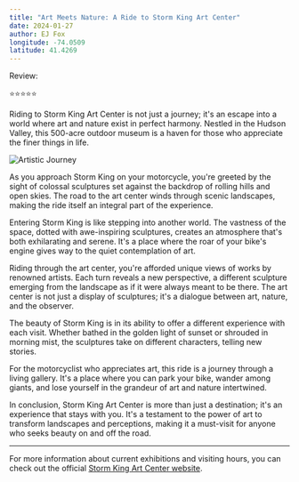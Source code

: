 ```yaml
---
title: "Art Meets Nature: A Ride to Storm King Art Center"
date: 2024-01-27
author: EJ Fox
longitude: -74.0509
latitude: 41.4269
---
```


Review:

⭐️⭐️⭐️⭐️⭐️

Riding to Storm King Art Center is not just a journey; it's an escape into a world where art and nature exist in perfect harmony. Nestled in the Hudson Valley, this 500-acre outdoor museum is a haven for those who appreciate the finer things in life.

<!--more-->

![Artistic Journey](https://source.unsplash.com/800x600/?motorcycle,sculpture)

As you approach Storm King on your motorcycle, you're greeted by the sight of colossal sculptures set against the backdrop of rolling hills and open skies. The road to the art center winds through scenic landscapes, making the ride itself an integral part of the experience.

Entering Storm King is like stepping into another world. The vastness of the space, dotted with awe-inspiring sculptures, creates an atmosphere that's both exhilarating and serene. It's a place where the roar of your bike's engine gives way to the quiet contemplation of art.

Riding through the art center, you're afforded unique views of works by renowned artists. Each turn reveals a new perspective, a different sculpture emerging from the landscape as if it were always meant to be there. The art center is not just a display of sculptures; it's a dialogue between art, nature, and the observer.

The beauty of Storm King is in its ability to offer a different experience with each visit. Whether bathed in the golden light of sunset or shrouded in morning mist, the sculptures take on different characters, telling new stories.

For the motorcyclist who appreciates art, this ride is a journey through a living gallery. It's a place where you can park your bike, wander among giants, and lose yourself in the grandeur of art and nature intertwined.

In conclusion, Storm King Art Center is more than just a destination; it's an experience that stays with you. It's a testament to the power of art to transform landscapes and perceptions, making it a must-visit for anyone who seeks beauty on and off the road.

---

For more information about current exhibitions and visiting hours, you can check out the official [Storm King Art Center website](https://stormking.org/).
